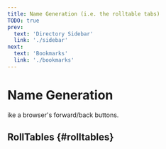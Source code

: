 ```yaml
---
title: Name Generation (i.e. the rolltable tabs)
TODO: true
prev: 
  text: 'Directory Sidebar'
  link: './sidebar'
next: 
  text: 'Bookmarks'
  link: './bookmarks'
---
```


# Name Generation

ike a browser's forward/back buttons.


## RollTables {#rolltables}